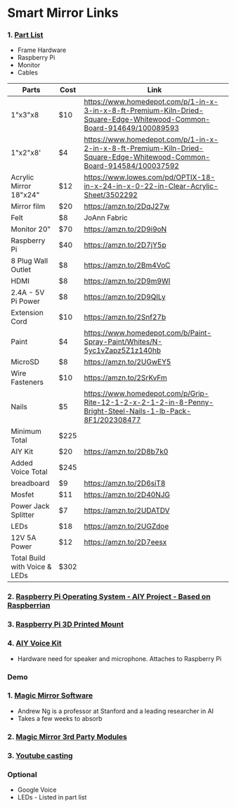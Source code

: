 # Smart Mirror Links

### 1. [Part List](https://docs.google.com/spreadsheets/d/1h5qvkXEVZOfNgKXR6rZw97czoZRrBaVosR97XMHS_1o/edit?usp=sharing)

 - Frame Hardware
 - Raspberry Pi
 - Monitor
 - Cables
 
 | Parts | Cost | Link|
 |-------|------|-----|
 |1"x3"x8|   $10 |https://www.homedepot.com/p/1-in-x-3-in-x-8-ft-Premium-Kiln-Dried-Square-Edge-Whitewood-Common-Board-914649/100089593|
 |1"x2"x8'|	$4	|	https://www.homedepot.com/p/1-in-x-2-in-x-8-ft-Premium-Kiln-Dried-Square-Edge-Whitewood-Common-Board-914584/100037592|
 |Acrylic Mirror 18"x24"|	$12		|https://www.lowes.com/pd/OPTIX-18-in-x-24-in-x-0-22-in-Clear-Acrylic-Sheet/3502292|
 |Mirror film	|$20	|	https://amzn.to/2DqJ27w|
 |Felt	|$8|JoAnn Fabric|
 |Monitor	20" |$70	|https://amzn.to/2D9i9oN|
 |Raspberry Pi|	$40	|	https://amzn.to/2D7jY5p|
 |8 Plug Wall Outlet	|$8	|	https://amzn.to/2Bm4VoC|
 |HDMI	|$8	|	https://amzn.to/2D9m9Wl|
 |2.4A - 5V Pi Power	|$8	|	https://amzn.to/2D9QILy|
 |Extension Cord |	$10	|	https://amzn.to/2Snf27b|
 |Paint	|$4	|	https://www.homedepot.com/b/Paint-Spray-Paint/Whites/N-5yc1vZapz5Z1z140hb|
 |MicroSD	|$8	|	https://amzn.to/2UGwEY5|
 |Wire Fasteners |	$10	|	https://amzn.to/2SrKvFm|
 |Nails|	$5|		https://www.homedepot.com/p/Grip-Rite-12-1-2-x-2-1-2-in-8-Penny-Bright-Steel-Nails-1-lb-Pack-8F1/202308477|
 |Minimum Total	|$225||
 |AIY Kit|	$20	|	https://amzn.to/2D8b7k0|
 |Added Voice Total	|$245||
 |breadboard	|$9	|	https://amzn.to/2D6siT8|
 |Mosfet	|$11	|	https://amzn.to/2D40NJG|
 |Power Jack Splitter|	$7	|	https://amzn.to/2UDATDV|
 |LEDs	|$18	|	https://amzn.to/2UGZdoe|
 |12V 5A Power	|$12	|	https://amzn.to/2D7eesx|
 |Total Build with Voice & LEDs | $302||
 

### 2. [Raspberry Pi Operating System - AIY Project - Based on Raspberrian](https://github.com/google/aiyprojects-raspbian/releases)

 
### 3. [Raspberry Pi 3D Printed Mount](https://www.thingiverse.com/thing:1523416)


### 4. [AIY Voice Kit](https://www.amazon.com/Google-GOOGLEAIY-V1-AIY-Voice/dp/B075SFLWKX)

- Hardware need for speaker and microphone. Attaches to Raspberry Pi

### Demo

### 1. [Magic Mirror Software](https://github.com/MichMich/MagicMirror)
 - Andrew Ng is a professor at Stanford and a leading researcher in AI
 - Takes a few weeks to absorb 

### 2. [Magic Mirror 3rd Party Modules](https://github.com/MichMich/MagicMirror/wiki/3rd-party-modules)

### 3. [Youtube casting](https://github.com/kevinatown/MMM-Screencast)

### Optional
 - Google Voice
 - LEDs - Listed in part list






